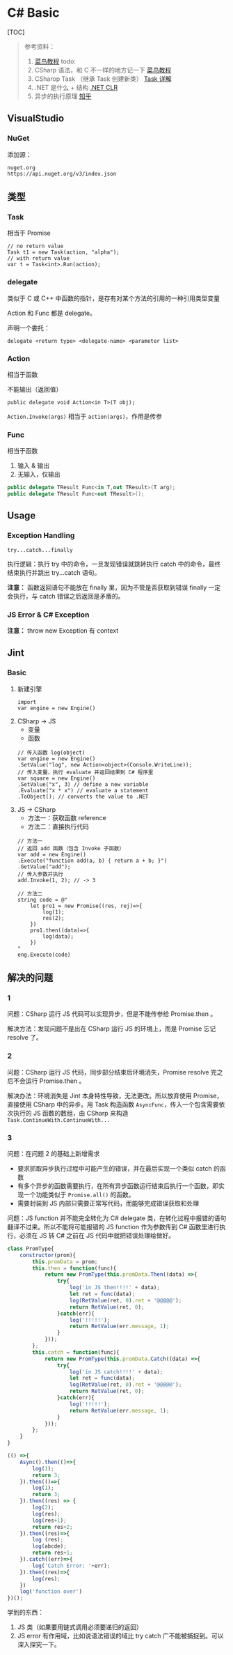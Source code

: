 # C# Basic

[TOC]

> 参考资料：
> 1. [菜鸟教程](https://www.runoob.com/csharp/csharp-tutorial.html)
> todo:
> 1. CSharp 语法，和 C 不一样的地方记一下 [菜鸟教程](https://www.runoob.com/csharp/csharp-tutorial.html)
> 2. CSharop Task （继承 Task 创建新类） [Task 详解](https://www.cnblogs.com/zhaoshujie/p/11082753.html)
> 3. .NET 是什么 + 结构 [.NET CLR](https://www.cnblogs.com/yplong/p/3280008.html#:~:text=%E4%BB%8E%E5%9B%BE2%E5%8F%AF%E4%BB%A5%E7%9C%8B%E5%88%B0%EF%BC%8CC%23%E6%89%80%E5%85%B7%E6%9C%89%E7%9A%84%E8%AE%B8%E5%A4%9A%E7%89%B9%E7%82%B9%E9%83%BD%E6%98%AF%E7%94%B1CLR%E6%8F%90%E4%BE%9B%E7%9A%84%EF%BC%8C%E5%A6%82%E7%B1%BB%E5%9E%8B%E5%AE%89%E5%85%A8%20%28Type%20Checker%29%E3%80%81%E5%9E%83%E5%9C%BE%E5%9B%9E%E6%94%B6%EF%BC%88Garbage%20Collector%EF%BC%89%E3%80%81%E5%BC%82%E5%B8%B8%E5%A4%84%E7%90%86,%28Exception%20Manager%29%E3%80%81%E5%90%91%E4%B8%8B%E5%85%BC%E5%AE%B9%20%28COM%20Marshaler%29%E7%AD%89%EF%BC%8C%E5%85%B7%E4%BD%93%E7%9A%84%E8%AF%B4%EF%BC%8C.NET%E4%B8%8A%E7%9A%84CLR%E4%B8%BA%E5%BC%80%E5%8F%91%E8%80%85%E6%8F%90%E4%BE%9B%E5%A6%82%E4%B8%8B%E7%9A%84%E6%9C%8D%E5%8A%A1%EF%BC%9A)
> 4. 异步的执行原理 [知乎](https://zhuanlan.zhihu.com/p/77555719#:~:text=%E4%BA%8B%E4%BB%B6%E5%BE%AA%E7%8E%AF%E6%98%AFJav,%E5%88%97%E4%B8%AD%E7%9A%84%E5%9B%9E%E8%B0%83%E5%87%BD%E6%95%B0%E3%80%82)

## VisualStudio

### NuGet

添加源：

```
nuget.org
https://api.nuget.org/v3/index.json
```

## 类型

### Task

相当于 Promise

```Csharp
// no return value
Task t1 = new Task(action, "alpha");
// with return value
var t = Task<int>.Run(action);
```

### delegate

类似于 C 或 C++ 中函数的指针，是存有对某个方法的引用的一种引用类型变量

Action 和 Func 都是 delegate。

声明一个委托：

```Csharp
delegate <return type> <delegate-name> <parameter list>
```

### Action

相当于函数

不能输出（返回值）

```Csharp
public delegate void Action<in T>(T obj);
```

`Action.Invoke(args)` 相当于 `action(args)`，作用是传参

### Func

相当于函数

1. 输入 & 输出
2. 无输入，仅输出

```csharp
public delegate TResult Func<in T,out TResult>(T arg);
public delegate TResult Func<out TResult>();
```

## Usage

### Exception Handling

`try...catch...finally`

执行逻辑：执行 try 中的命令，一旦发现错误就跳转执行 catch 中的命令，最终结束执行并跳出 try...catch 语句。

**注意：** 函数返回语句不能放在 finally 里，因为不管是否获取到错误 finally 一定会执行，与 catch 错误之后返回是矛盾的。

### JS Error & C# Exception

**注意：** throw new Exception 有 context

## Jint

### Basic

1. 新建引擎
    ```CSharp
    import 
    var engine = new Engine()
    ```
2. CSharp -> JS
    - 变量
    - 函数
    ```CSharp
    // 传入函数 log(object)
    var engine = new Engine()
    .SetValue("log", new Action<object>(Console.WriteLine));
    // 传入变量，执行 evaluate 并返回结果到 C# 程序里
    var square = new Engine()
    .SetValue("x", 3) // define a new variable
    .Evaluate("x * x") // evaluate a statement
    .ToObject(); // converts the value to .NET
    ```
3. JS -> CSharp
    - 方法一：获取函数 reference
    - 方法二：直接执行代码
    ```CSharp
    // 方法一
    // 返回 add 函数（包含 Invoke 子函数）
    var add = new Engine()
    .Execute("function add(a, b) { return a + b; }")
    .GetValue("add");
    // 传入参数并执行
    add.Invoke(1, 2); // -> 3

    // 方法二
    string code = @"
        let pro1 = new Promise((res, rej)=>{
            log(1);
            res(2);
        })
        pro1.then((data)=>{
            log(data);
        })
    "
    eng.Execute(code)
    ```
## 解决的问题

### 1

问题：CSharp 运行 JS 代码可以实现异步，但是不能传参给 Promise.then 。

解决方法：发现问题不是出在 CSharp 运行 JS 的环境上，而是 Promise 忘记 resolve 了。

### 2

问题：CSharp 运行 JS 代码，同步部分结束后环境消失，Promise resolve 完之后不会运行 Promise.then 。

解决办法：环境消失是 Jint 本身特性导致，无法更改。所以放弃使用 Promise，直接使用 CSharp 中的异步。用 Task 构造函数 `AsyncFunc`，传入一个包含需要依次执行的 JS 函数的数组，由 CSharp 来构造 `Task.ContinueWith.ContinueWith...`

### 3

问题：在问题 2 的基础上新增需求

- 要求抓取异步执行过程中可能产生的错误，并在最后实现一个类似 catch 的函数
- 有多个异步的函数需要执行，在所有异步函数运行结束后执行一个函数，即实现一个功能类似于 `Promise.all()` 的函数。
- 需要封装到 JS 内部只需要正常写代码，而能够完成错误获取和处理

问题：JS function 并不能完全转化为 C# delegate 类，在转化过程中报错的语句翻译不过来。所以不能将可能报错的 JS function 作为参数传到 C# 函数里进行执行，必须在 JS 转 C# 之前在 JS 代码中就把错误处理给做好。

```js
class PromType{
    constructor(prom){
        this.promData = prom;
        this.then = function(func){
            return new PromType(this.promData.Then((data) =>{
                try{
                    log('in JS then!!!!' + data);
                    let ret = func(data);
                    log(RetValue(ret, 0).ret + '@@@@@');
                    return RetValue(ret, 0);
                }catch(err){
                    log('!!!!!');
                    return RetValue(err.message, 1);
                }
            }));
        };
        this.catch = function(func){
            return new PromType(this.promData.Catch((data) =>{
                try{
                    log('in JS catch!!!!' + data);
                    let ret = func(data);
                    log(RetValue(ret, 0).ret + '@@@@@');
                    return RetValue(ret, 0);
                }catch(err){
                    log('!!!!!');
                    return RetValue(err.message, 1);
                }
            }));
        };
    }
}
```

```js
(() =>{
    Async().then(()=>{
        log(1);
        return 3;
    }).then(()=>{
        log(1);
        return 3;
    }).then((res) => {
        log(2);
        log(res);
        log(res+1);
        return res+2;
    }).then((res)=>{
        log (res);
        log(abcde);
        return res+1;
    }).catch((err)=>{
        log('Catch Error: '+err);
    }).then((res)=>{
        log(res);
    })
    log('function over')
})();
```

学到的东西：

1. JS 类（如果要用链式调用必须要递归的返回）
2. JS error 有作用域，比如说语法错误的域比 try catch 广不能被捕捉到。可以深入探究一下。